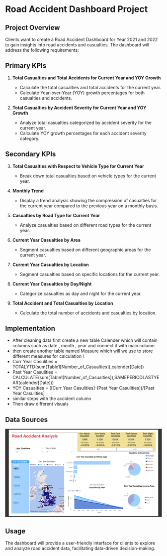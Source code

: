 # Road Accident Dashboard Project

## Project Overview

Clients want to create a Road Accident Dashboard for Year 2021 and 2022 to gain insights into road accidents and casualties. The dashboard will address the following requirements:

## Primary KPIs

1. **Total Casualties and Total Accidents for Current Year and YOY Growth**
   - Calculate the total casualties and total accidents for the current year.
   - Calculate Year-over-Year (YOY) growth percentages for both casualties and accidents.

2. **Total Casualties by Accident Severity for Current Year and YOY Growth**
   - Analyze total casualties categorized by accident severity for the current year.
   - Calculate YOY growth percentages for each accident severity category.

## Secondary KPIs

3. **Total Casualties with Respect to Vehicle Type for Current Year**
   - Break down total casualties based on vehicle types for the current year.

4. **Monthly Trend**
   - Display a trend analysis showing the compression of casualties for the current year compared to the previous year on a monthly basis.

5. **Casualties by Road Type for Current Year**
   - Analyze casualties based on different road types for the current year.

6. **Current Year Casualties by Area**
   - Segment casualties based on different geographic areas for the current year.

7. **Current Year Casualties by Location**
   - Segment casualties based on specific locations for the current year.

8. **Current Year Casualties by Day/Night**
   - Categorize casualties as day and night for the current year.

9. **Total Accident and Total Casualties by Location**
   - Calculate the total number of accidents and casualties by location.

## Implementation

   - After cleaning data first create a new table Calender which will contain columns such as date , month , year and connect it with main column
   - then create another table named Measure which will we use to store different measures for calculation \
   - Curr Year Casulities = TOTALYTD(sum(Table1[Number_of_Casualties]),calender[Date])
   - Past Year Casulities = CALCULATE(sum(Table1[Number_of_Casualties]),SAMEPERIODLASTYEAR(calender[Date]))
   - YOY Casualties = ([Curr Year Casulities]-[Past Year Casulities])/[Past Year Casulities]
   - similar steps with the accident column
   - Then draw different visuals 

## Data Sources
![Alt Text](https://github.com/AdityaRajPateriya/Accident_Analysis-PowerBI/blob/4420137e8a814c012be580c9f0aed0ae7250d118/Screenshot%20(73).png)


## Usage

The dashboard will provide a user-friendly interface for clients to explore and analyze road accident data, facilitating data-driven decision-making.

